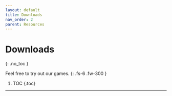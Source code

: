 ```yaml
---
layout: default
title: Downloads
nav_order: 2
parent: Resources
---
```



# Downloads
{: .no_toc }

Feel free to try out our games.
{: .fs-6 .fw-300 }


1. TOC
{:toc}

---
